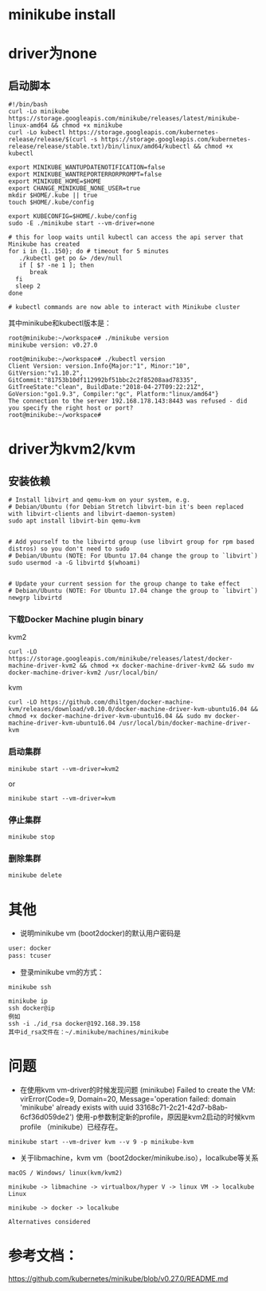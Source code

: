 # minikube install

# driver为none

## 启动脚本

``` shell
#!/bin/bash
curl -Lo minikube https://storage.googleapis.com/minikube/releases/latest/minikube-linux-amd64 && chmod +x minikube
curl -Lo kubectl https://storage.googleapis.com/kubernetes-release/release/$(curl -s https://storage.googleapis.com/kubernetes-release/release/stable.txt)/bin/linux/amd64/kubectl && chmod +x kubectl

export MINIKUBE_WANTUPDATENOTIFICATION=false
export MINIKUBE_WANTREPORTERRORPROMPT=false
export MINIKUBE_HOME=$HOME
export CHANGE_MINIKUBE_NONE_USER=true
mkdir $HOME/.kube || true
touch $HOME/.kube/config

export KUBECONFIG=$HOME/.kube/config
sudo -E ./minikube start --vm-driver=none

# this for loop waits until kubectl can access the api server that Minikube has created
for i in {1..150}; do # timeout for 5 minutes
   ./kubectl get po &> /dev/null
   if [ $? -ne 1 ]; then
      break
  fi
  sleep 2
done

# kubectl commands are now able to interact with Minikube cluster

```

其中minikube和kubectl版本是：

``` shell
root@minikube:~/workspace# ./minikube version
minikube version: v0.27.0

root@minikube:~/workspace# ./kubectl version
Client Version: version.Info{Major:"1", Minor:"10", GitVersion:"v1.10.2", GitCommit:"81753b10df112992bf51bbc2c2f85208aad78335", GitTreeState:"clean", BuildDate:"2018-04-27T09:22:21Z", GoVersion:"go1.9.3", Compiler:"gc", Platform:"linux/amd64"}
The connection to the server 192.168.178.143:8443 was refused - did you specify the right host or port?
root@minikube:~/workspace# 

```
	
# driver为kvm2/kvm

## 安装依赖

```
# Install libvirt and qemu-kvm on your system, e.g.
# Debian/Ubuntu (for Debian Stretch libvirt-bin it's been replaced with libvirt-clients and libvirt-daemon-system)
sudo apt install libvirt-bin qemu-kvm


# Add yourself to the libvirtd group (use libvirt group for rpm based distros) so you don't need to sudo
# Debian/Ubuntu (NOTE: For Ubuntu 17.04 change the group to `libvirt`)
sudo usermod -a -G libvirtd $(whoami)


# Update your current session for the group change to take effect
# Debian/Ubuntu (NOTE: For Ubuntu 17.04 change the group to `libvirt`)
newgrp libvirtd

```
### 下载Docker Machine plugin binary
kvm2
```
curl -LO https://storage.googleapis.com/minikube/releases/latest/docker-machine-driver-kvm2 && chmod +x docker-machine-driver-kvm2 && sudo mv docker-machine-driver-kvm2 /usr/local/bin/
```

kvm
```
curl -LO https://github.com/dhiltgen/docker-machine-kvm/releases/download/v0.10.0/docker-machine-driver-kvm-ubuntu16.04 && chmod +x docker-machine-driver-kvm-ubuntu16.04 && sudo mv docker-machine-driver-kvm-ubuntu16.04 /usr/local/bin/docker-machine-driver-kvm

```
### 启动集群

``` shell
minikube start --vm-driver=kvm2
```
or
``` shell
minikube start --vm-driver=kvm
```
### 停止集群
```
minikube stop
```
### 删除集群
```
minikube delete
```

# 其他

- 说明minikube vm (boot2docker)的默认用户密码是
``` txt
user: docker
pass: tcuser
```
- 登录minikube vm的方式：
```
minikube ssh
```
```
minikube ip
ssh docker@ip
例如
ssh -i ./id_rsa docker@192.168.39.158
其中id_rsa文件在：~/.minikube/machines/minikube
```
# 问题
- 在使用kvm vm-driver的时候发现问题
(minikube) Failed to create the VM: virError(Code=9, Domain=20, Message='operation failed: domain 'minikube' already exists with uuid 33168c71-2c21-42d7-b8ab-6cf36d059de2')
使用-p参数制定新的profile，原因是kvm2启动的时候kvm profile （minikube）已经存在。
```
minikube start --vm-driver kvm --v 9 -p minikube-kvm
```
- 关于libmachine，kvm vm（boot2docker/minikube.iso），localkube等关系

```
macOS / Windows/ linux(kvm/kvm2)

minikube -> libmachine -> virtualbox/hyper V -> linux VM -> localkube
Linux

minikube -> docker -> localkube

Alternatives considered
```


# 参考文档：
https://github.com/kubernetes/minikube/blob/v0.27.0/README.md



